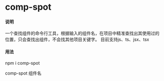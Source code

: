 # comp-spot

#### 说明
一个查找组件的命令行工具，根据输入的组件名，在项目中精准查找出其使用过的位置，只会查找出组件，不会找其他项目关键字。
目前支持js、ts、jsx、tsx

#### 用法
npm i comp-spot   


comp-spot 组件名

